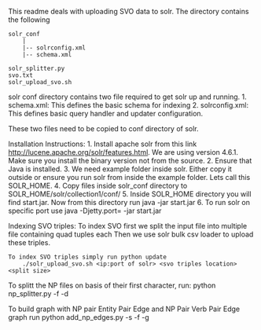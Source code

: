 This readme deals with uploading SVO data to solr.
The directory contains the following

    solr_conf
        |
        |-- solrconfig.xml
        |-- schema.xml

    solr_splitter.py
    svo.txt
    solr_upload_svo.sh

solr conf directory contains two file required to get solr up and running.
    1. schema.xml: This defines the basic schema for indexing
    2. solrconfig.xml: This defines basic query handler and updater configuration.

These two files need to be copied to conf directory of solr.

Installation Instructions:
    1. Install apache solr from this link http://lucene.apache.org/solr/features.html. We are using version 4.6.1.
        Make sure you install the binary version not from the source.
    2. Ensure that Java is installed.
    3. We need example folder inside solr. Either copy it outside or ensure you run solr from inside the example folder.
        Lets call this SOLR_HOME.
    4. Copy files inside solr_conf directory to SOLR_HOME/solr/collection1/conf/
    5. Inside SOLR_HOME directory you will find start.jar. Now from this directory run
        java -jar start.jar
    6. To run solr on specific port use
        java -Djetty.port=<port no> -jar start.jar

Indexing SVO triples:
    To index SVO first we split the input file into multiple file containing <split size> quad tuples each
    Then we use solr bulk csv loader to upload these triples.

    To index SVO triples simply run python update
        ./solr_upload_svo.sh <ip:port of solr> <svo triples location> <split size>

To splitt the NP files on basis of their first character, run:
    python np_splitter.py -f <all np files space seperated> -d <directory for np files>


To build graph with NP pair Entity Pair Edge and NP Pair Verb Pair Edge graph run
    python add_np_edges.py -s <solr url> -f <np files directory> -g <graph to add np edges>
